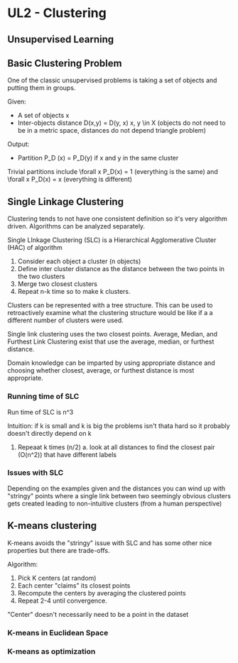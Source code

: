 # UL2 - Clustering

## Unsupervised Learning



## Basic Clustering Problem

One of the classic unsupervised problems is taking a set of objects and putting them in groups.

Given:
- A set of objects x
- Inter-objects distance D(x,y) = D(y, x) x, y \in X (objects do not need to be in a metric space, distances do not depend triangle problem)

Output:
- Partition P_D (x) = P_D(y) if x and y in the same cluster

Trivial partitions include \forall x P_D(x) = 1 (everything is the same) and \forall x P_D(x) = x (everything is different)

## Single Linkage Clustering

Clustering tends to not have one consistent definition so it's very algorithm driven. Algorithms can be analyzed separately.

Single LInkage Clustering (SLC) is a Hierarchical Agglomerative Cluster (HAC) of algorithm

1. Consider each object a cluster (n objects)
2. Define inter cluster distance as the distance between the two points in the two clusters
3. Merge two closest clusters
4. Repeat n-k time so to make k clusters.

Clusters can be represented with a tree structure. This can be used to retroactively examine what the clustering structure would be like if a a different number of clusters were used.

Single link clustering uses the two closest points. Average, Median, and Furthest Link Clustering exist that use the average, median, or furthest distance.

Domain knowledge can be imparted by using appropriate distance and choosing whether closest, average, or furthest distance is most appropriate.

### Running time of SLC

Run time of SLC is n^3

Intuition: if k is small and k is big the problems isn't thata hard so it probably doesn't directly depend on k

1. Repeaat k times (n/2)
    a. look at all distances to find the closest pair (O(n^2)) that have different labels

### Issues with SLC

Depending on the examples given and the distances you can wind up with "stringy" points where a single link between two seemingly obvious clusters gets created leading to non-intuitive clusters (from a human perspective)

## K-means clustering

K-means avoids the "stringy" issue with SLC and has some other nice properties but there are trade-offs.

Algorithm:

1. Pick K centers (at random)
2. Each center "claims" its closest points
3. Recompute the centers by averaging the clustered points
4. Repeat 2-4 until convergence.

"Center" doesn't necessarily need to be a point in the dataset

### K-means in Euclidean Space



### K-means as optimization


